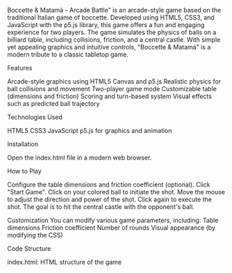 Boccette & Matamà - Arcade Battle" is an arcade-style game based on the traditional Italian game of boccette. Developed using HTML5, CSS3, and JavaScript with the p5.js library, this game offers a fun and engaging experience for two players. The game simulates the physics of balls on a billiard table, including collisions, friction, and a central castle. With simple yet appealing graphics and intuitive controls, "Boccette & Matamà" is a modern tribute to a classic tabletop game.

Features

Arcade-style graphics using HTML5 Canvas and p5.js 
Realistic physics for ball collisions and movement
Two-player game mode
Customizable table (dimensions and friction)
Scoring and turn-based system
Visual effects such as predicted ball trajectory

Technologies Used

HTML5
CSS3
JavaScript
p5.js for graphics and animation

Installation

Open the index.html file in a modern web browser.

How to Play

Configure the table dimensions and friction coefficient (optional).
Click "Start Game".
Click on your colored ball to initiate the shot.
Move the mouse to adjust the direction and power of the shot.
Click again to execute the shot.
The goal is to hit the central castle with the opponent's ball.

Customization
You can modify various game parameters, including:
Table dimensions
Friction coefficient
Number of rounds
Visual appearance (by modifying the CSS)

Code Structure

index.html: HTML structure of the game
<style>: Embedded CSS for game styling
<script>: JavaScript code for game logic

Main Components

Ball: Class for managing balls
Castle: Class for the central castle
setup(): Game initialization
draw(): Main game loop
handleShotEnd(): Handling the end of each shot
checkCollision(): Collision detection and handling
